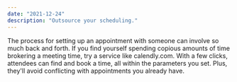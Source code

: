 ```yaml
---
date: "2021-12-24"
description: "Outsource your scheduling."
---
```


The process for setting up an appointment with someone can involve so much back and forth. If you find yourself spending copious amounts of time brokering a meeting time, try a service like calendly.com. With a few clicks, attendees can find and book a time, all within the parameters you set. Plus, they'll avoid conflicting with appointments you already have.
